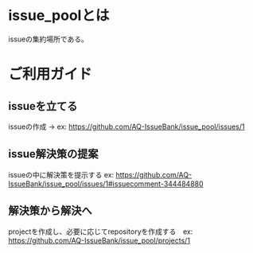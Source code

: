 # issue_poolとは
issueの集約場所である。

# ご利用ガイド
## issueを立てる
issueの作成 -> ex: https://github.com/AQ-IssueBank/issue_pool/issues/1

## issue解決策の提案
issueの中に解決策を提示する ex: https://github.com/AQ-IssueBank/issue_pool/issues/1#issuecomment-344484880

## 解決策から解決へ
projectを作成し、必要に応じてrepositoryを作成する　ex: https://github.com/AQ-IssueBank/issue_pool/projects/1
